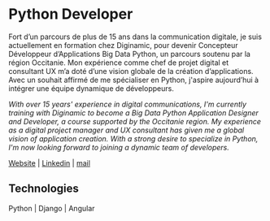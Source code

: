 # Python Developer

Fort d’un parcours de plus de 15 ans dans la communication digitale, je suis actuellement en formation chez Diginamic, pour devenir Concepteur Développeur d’Applications Big Data Python, un parcours soutenu par la région Occitanie. Mon expérience comme chef de projet digital et consultant UX m’a doté d’une vision globale de la création d’applications. Avec un souhait affirmé de me spécialiser en Python, j'aspire aujourd’hui à intégrer une équipe dynamique de développeurs.

*With over 15 years' experience in digital communications, I'm currently training with Diginamic to become a Big Data Python Application Designer and Developer, a course supported by the Occitanie region. My experience as a digital project manager and UX consultant has given me a global vision of application creation. With a strong desire to specialize in Python, I'm now looking forward to joining a dynamic team of developers.*


[Website](https://gilleshelleu.com/) | [Linkedin](https://www.linkedin.com/in/gilleshelleu/) | [mail](https://gilleshelleu.com/contact/)

## Technologies

Python | Django | Angular 

